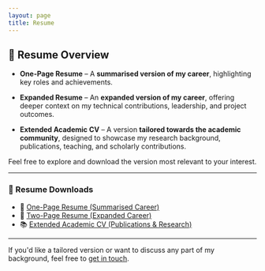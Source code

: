 ```yaml
---
layout: page
title: Resume
---
```


## 📄 Resume Overview



- **One-Page Resume** – A **summarised version of my career**, highlighting key roles and achievements.

- **Expanded Resume** – An **expanded version of my career**, offering deeper context on my technical contributions, leadership, and project outcomes.

- **Extended Academic CV** – A version **tailored towards the academic community**, designed to showcase my research background, publications, teaching, and scholarly contributions.

Feel free to explore and download the version most relevant to your interest.

---

### 🔗 Resume Downloads

- 🧾 <a href="https://kbakande.github.io/assets/docs/koakande_resume_one_pager.pdf" target="_blank">One-Page Resume (Summarised Career)</a>  
- 🧾 <a href="https://kbakande.github.io/assets/docs/koakande_resume_two_pager.pdf" target="_blank">Two-Page Resume (Expanded Career)</a>  
- 📚 <a href="https://kbakande.github.io/assets/docs/koakande_resume_extended_academic.pdf" target="_blank">Extended Academic CV (Publications & Research)</a>

---

If you'd like a tailored version or want to discuss any part of my background, feel free to <a href="mailto:koakande@gmail.com">get in touch</a>.
